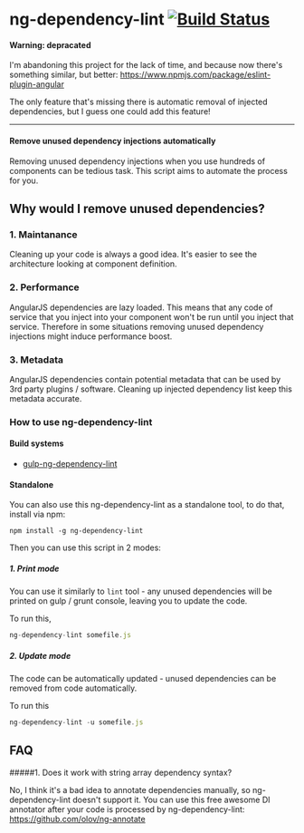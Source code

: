 # ng-dependency-lint [![Build Status](https://travis-ci.org/filso/ng-dependency-lint.svg?branch=master)](https://travis-ci.org/filso/ng-dependency-lint)

#### Warning: depracated
I'm abandoning this project for the lack of time, and because now there's something similar, but better:
https://www.npmjs.com/package/eslint-plugin-angular

The only feature that's missing there is automatic removal of injected dependencies, but I guess one could add this feature! 

--------
#### Remove unused dependency injections automatically 

Removing unused dependency injections when you use hundreds of components can be tedious task. This script aims to automate the process for you.

## Why would I remove unused dependencies?

### 1. Maintanance

Cleaning up your code is always a good idea. It's easier to see the architecture looking at component definition. 

### 2. Performance

AngularJS dependencies are lazy loaded. This means that any code of service that
you inject into your component won't be run until you inject that service.
Therefore in some situations removing unused dependency injections might induce performance boost.

### 3. Metadata

AngularJS dependencies contain potential metadata that can be used by 3rd party plugins / software. Cleaning up
injected dependency list keep this metadata accurate.

### How to use ng-dependency-lint


#### Build systems

- [gulp-ng-dependency-lint](https://github.com/filso/gulp-ng-dependency-lint)

#### Standalone

You can also use this ng-dependency-lint as a standalone tool, to do that, install via npm:
```
npm install -g ng-dependency-lint
```

Then you can use this script in 2 modes:
##### 1. Print mode
You can use it similarly to `lint` tool - any unused dependencies will be printed on gulp / grunt console,
leaving you to update the code.

To run this, 
```javascript
ng-dependency-lint somefile.js
```

##### 2. Update mode
The code can be automatically updated - unused dependencies can be removed from code automatically.

To run this
```javascript
ng-dependency-lint -u somefile.js
```

FAQ
---------------
#####1. Does it work with string array dependency syntax?

No, I think it's a bad idea to annotate dependencies manually, so ng-dependency-lint doesn't support it. 
You can use this free awesome DI annotator after your code is processed by ng-dependency-lint: https://github.com/olov/ng-annotate
